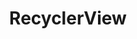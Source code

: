 ---
title: "RecyclerView"
layout: category
permalink: /android/recyclerview/
author_profile: true
taxonomy: RecyclerView
---